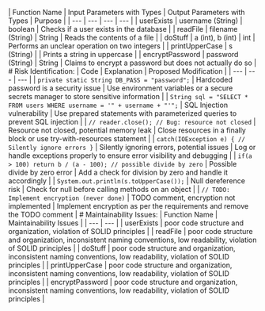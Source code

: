 | Function Name | Input Parameters with Types | Output Parameters with Types | Purpose | | --- | --- | --- | --- | | userExists | username (String) | boolean | Checks if a user exists in the database | | readFile | filename (String) | String | Reads the contents of a file | | doStuff | a (int), b (int) | int | Performs an unclear operation on two integers | | printUpperCase | s (String) |  | Prints a string in uppercase | | encryptPassword | password (String) | String | Claims to encrypt a password but does not actually do so | # Risk Identification: | Code | Explanation | Proposed Modification | | --- | --- | --- | | `private static String DB_PASS = "password";` | Hardcoded password is a security issue | Use environment variables or a secure secrets manager to store sensitive information | | `String sql = "SELECT * FROM users WHERE username = '" + username + "'";` | SQL Injection vulnerability | Use prepared statements with parameterized queries to prevent SQL injection | | `// reader.close(); // Bug: resource not closed` | Resource not closed, potential memory leak | Close resources in a finally block or use try-with-resources statement | | `catch(IOException e) { // Silently ignore errors }` | Silently ignoring errors, potential issues | Log or handle exceptions properly to ensure error visibility and debugging | | `if(a > 100) return b / (a - 100); // possible divide by zero` | Possible divide by zero error | Add a check for division by zero and handle it accordingly | | `System.out.println(s.toUpperCase());` | Null dereference risk | Check for null before calling methods on an object | | `// TODO: Implement encryption (never done)` | TODO comment, encryption not implemented | Implement encryption as per the requirements and remove the TODO comment | # Maintainability Issues: | Function Name | Maintainability Issues | | --- | --- | | userExists | poor code structure and organization, violation of SOLID principles | | readFile | poor code structure and organization, inconsistent naming conventions, low readability, violation of SOLID principles | | doStuff | poor code structure and organization, inconsistent naming conventions, low readability, violation of SOLID principles | | printUpperCase | poor code structure and organization, inconsistent naming conventions, low readability, violation of SOLID principles | | encryptPassword | poor code structure and organization, inconsistent naming conventions, low readability, violation of SOLID principles |
